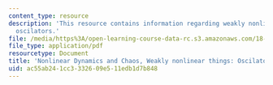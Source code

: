 ```yaml
---
content_type: resource
description: 'This resource contains information regarding weakly nonlinear things:
  oscilators.'
file: /media/https%3A/open-learning-course-data-rc.s3.amazonaws.com/18-385j-nonlinear-dynamics-and-chaos-fall-2014/ac55ab241cc3332609e511edb1d7b848_MIT18_385JF14_nonoscilatrs.pdf
file_type: application/pdf
resourcetype: Document
title: 'Nonlinear Dynamics and Chaos, Weakly nonlinear things: Oscilators'
uid: ac55ab24-1cc3-3326-09e5-11edb1d7b848
---
```

